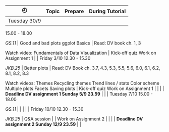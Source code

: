 | 🕘 | Topic | Prepare | During Tutorial |
| --- | --- | --- | --- |
| Tuesday 30/9
15.00 - 18.00

*GS.11* | Good and bad plots
ggplot Basics | Read:
DV book ch. 1, 3

Watch video: 
Fundamentals of Data Visualization | Kick-off quiz
Work on Assignment 1  |
| Friday 3/10 
12.30 - 15.30

*JKB.25*  | Better plots 
 | Read: 
DV Book ch. 3.7, 4.3, 5.3, 5.5, 5.6, 6.0, 6.1, 6.2, 8.1, 8.2, 8.3

Watch videos: 
Themes
Recycling themes
Trend lines / stats
Color scheme
Multiple plots
Facets
Saving plots | Kick-off quiz
Work on Assignment 1  |
|  |  | **Deadline DV assignment 1 Sunday 5/9 23.59** |  |
| Tuesday 7/10 
15.00 - 18.00

*GS.11* |  |  |  |
| Friday 10/10 
12.30 - 15.30

*JKB.25* | Q&A session  |  | Work on Assignment 2 |
|  |  | **Deadline DV assignment 2 Sunday 12/9 23.59** |  |
